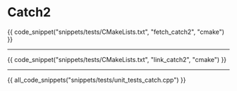 # Catch2

{{ code_snippet("snippets/tests/CMakeLists.txt", "fetch_catch2", "cmake") }}

<hr>

{{ code_snippet("snippets/tests/CMakeLists.txt", "link_catch2", "cmake") }}

<hr>

{{ all_code_snippets("snippets/tests/unit_tests_catch.cpp") }}

